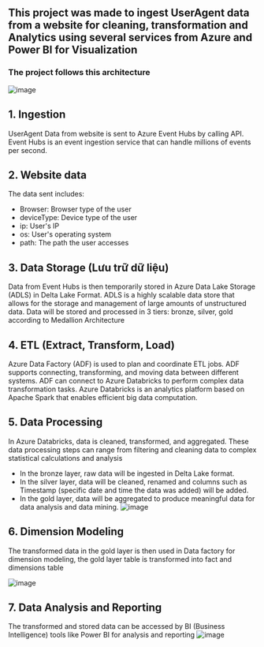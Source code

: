 ## This project was made to ingest UserAgent data from a website for cleaning, transformation and Analytics using several services from Azure and Power BI for Visualization
### The project follows this architecture
 ![image](https://github.com/cawfee4/Real-Time-UserAgent-Data-Streaming-pipeline/assets/94046123/64349e78-a52a-4be3-9d03-424ac203b0e7)
## 1. Ingestion
UserAgent Data from website is sent to Azure Event Hubs by calling API. Event Hubs is an event ingestion service that can handle millions of events per second.
## 2. Website data 
The data sent includes:
- Browser: Browser type of the user
- deviceType: Device type of the user
- ip: User's IP
- os: User's operating system
- path: The path the user accesses
## 3. Data Storage (Lưu trữ dữ liệu)
Data from Event Hubs is then temporarily stored in Azure Data Lake Storage (ADLS) in Delta Lake Format. ADLS is a highly scalable data store that allows for the storage and management of large amounts of unstructured data. Data will be stored and processed in 3 tiers: bronze, silver, gold according to Medallion Architecture
## 4. ETL (Extract, Transform, Load)
Azure Data Factory (ADF) is used to plan and coordinate ETL jobs. ADF supports connecting, transforming, and moving data between different systems. ADF can connect to Azure Databricks to perform complex data transformation tasks. Azure Databricks is an analytics platform based on Apache Spark that enables efficient big data computation.
## 5. Data Processing
In Azure Databricks, data is cleaned, transformed, and aggregated. These data processing steps can range from filtering and cleaning data to complex statistical calculations and analysis
- In the bronze layer, raw data will be ingested in Delta Lake format.
- In the silver layer, data will be cleaned, renamed and columns such as Timestamp (specific date and time the data was added) will be added.
- In the gold layer, data will be aggregated to produce meaningful data for data analysis and data mining.
![image](https://github.com/cawfee4/Real-Time-UserAgent-Data-Streaming-pipeline/assets/94046123/506b6763-a0ea-4190-aef0-9cf7e1074d24)
## 6. Dimension Modeling
The transformed data in the gold layer is then used in Data factory for dimension modeling, the gold layer table is transformed into fact and dimensions table

![image](https://github.com/cawfee4/Real-Time-UserAgent-Data-Streaming-pipeline/assets/94046123/89dd6573-d368-469c-b756-47c54af15f86)
## 7. Data Analysis and Reporting
The transformed and stored data can be accessed by BI (Business Intelligence) tools like Power BI for analysis and reporting
![image](https://github.com/cawfee4/Real-Time-UserAgent-Data-Streaming-pipeline/assets/94046123/aeaa8370-a6dc-40ac-877e-120c888582f9)
